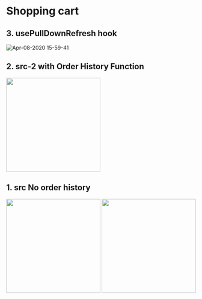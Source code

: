  # Shopping cart

## 3. usePullDownRefresh hook


![Apr-08-2020 15-59-41](https://user-images.githubusercontent.com/26485327/78759333-0b5ceb80-79b2-11ea-9e91-1035d8938a62.gif)


## 2. src-2 with Order History Function

<img width="250" src="https://user-images.githubusercontent.com/26485327/78747305-b1512b80-799b-11ea-84e8-bb09c79b3ff5.jpeg">




## 1. src No order history
<img width="250" src="https://user-images.githubusercontent.com/26485327/78636464-f82b1c80-78da-11ea-94ea-4aca0de43bef.PNG">
<img width="250" src="https://user-images.githubusercontent.com/26485327/78636470-fb260d00-78da-11ea-9ab7-d3904959322d.PNG">
